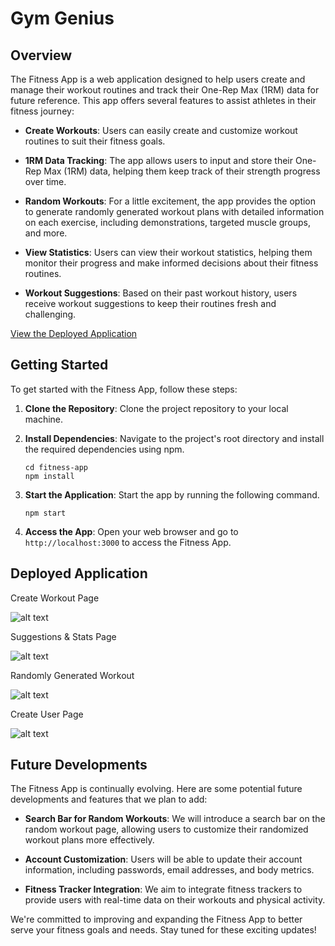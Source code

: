 # Gym Genius

## Overview

The Fitness App is a web application designed to help users create and manage their workout routines and track their One-Rep Max (1RM) data for future reference. This app offers several features to assist athletes in their fitness journey:

- **Create Workouts**: Users can easily create and customize workout routines to suit their fitness goals.

- **1RM Data Tracking**: The app allows users to input and store their One-Rep Max (1RM) data, helping them keep track of their strength progress over time.

- **Random Workouts**: For a little excitement, the app provides the option to generate randomly generated workout plans with detailed information on each exercise, including demonstrations, targeted muscle groups, and more.

- **View Statistics**: Users can view their workout statistics, helping them monitor their progress and make informed decisions about their fitness routines.

- **Workout Suggestions**: Based on their past workout history, users receive workout suggestions to keep their routines fresh and challenging.

[View the Deployed Application](http://www.thegymgenius.com)

## Getting Started

To get started with the Fitness App, follow these steps:

1. **Clone the Repository**: Clone the project repository to your local machine.


2. **Install Dependencies**: Navigate to the project's root directory and install the required dependencies using npm.

   ```
   cd fitness-app
   npm install
   ```

3. **Start the Application**: Start the app by running the following command.

   ```
   npm start
   ```

4. **Access the App**: Open your web browser and go to `http://localhost:3000` to access the Fitness App.

## Deployed Application 

Create Workout Page

![alt text](./client/src/assets/images/pic1.png)

Suggestions & Stats Page

![alt text](./client/src/assets/images/pic2.png)

Randomly Generated Workout

![alt text](./client/src/assets/images/pic3.png)

Create User Page

![alt text](./client/src/assets/images/pic4.png)

## Future Developments

The Fitness App is continually evolving. Here are some potential future developments and features that we plan to add:

- **Search Bar for Random Workouts**: We will introduce a search bar on the random workout page, allowing users to customize their randomized workout plans more effectively.

- **Account Customization**: Users will be able to update their account information, including passwords, email addresses, and body metrics.

- **Fitness Tracker Integration**: We aim to integrate fitness trackers to provide users with real-time data on their workouts and physical activity.

We're committed to improving and expanding the Fitness App to better serve your fitness goals and needs. Stay tuned for these exciting updates!
